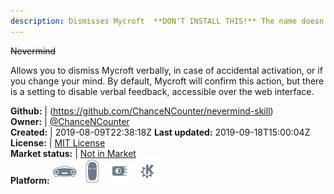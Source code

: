 ```yaml
---
description: Dismisses Mycroft  **DON'T INSTALL THIS!** The name doesn't play nice with STT right now, so you're going to have a hard time installing or removing it verbally. The skill has been renamed, and this repo will likely be deleted once the new repo is committed to the Marketplace.  If you're trying to fuss with the code, or to install the skill manually, use this repo instead:  https://github.com/ChanceNCounter/dismissal-skill
---
```

~~Nevermind~~

Allows you to dismiss Mycroft verbally, in case of accidental activation, or if you change your mind. By default, Mycroft will confirm this action, but there is a setting to disable verbal feedback, accessible over the web interface.

**Github:** | (https://github.com/ChanceNCounter/nevermind-skill)  
**Owner:** | [@ChanceNCounter](https://github.com/ChanceNCounter)  
**Created:** | 2019-08-09T22:38:18Z  **Last updated:** 2019-09-18T15:00:04Z  
**License:** | [MIT License](https://api.github.com/licenses/mit)  
**Market status:** | [Not in Market](https://market.mycroft.ai/skill/)  
**Platform:**   ![](.gitbook/assets/mark-1-icon.png)  ![](.gitbook/assets/mark-2-icon.png)  ![](.gitbook/assets/picroft-icon.png)  ![](.gitbook/assets/kde.png)   
